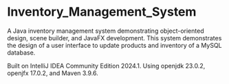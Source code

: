 # Inventory_Management_System
A Java inventory management system demonstrating object-oriented design, scene builder, and JavaFX development.
This system demonstrates the design of a user interface to update products and inventory of a MySQL database.

Built on IntelliJ IDEA Community Edition 2024.1. Using openjdk 23.0.2, openjfx 17.0.2, and Maven 3.9.6.
